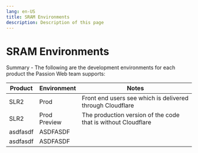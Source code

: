 ```yaml
---
lang: en-US
title: SRAM Environments
description: Description of this page
---
```


# SRAM Environments

Summary - The following are the development environments for each product the Passion Web team supports:

| Product       |    Environment    | Notes |
| ----          |    ----           | ----  |
| SLR2          |    Prod           | Front end users see which is delivered through Cloudflare      | 
| SLR2          |   Prod Preview    | The production version of the code that is without Cloudflare    |
| asdfasdf      | ASDFASDF          |       |
| asdfasdf      | ASDFASDF          |       |


